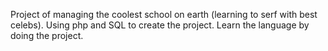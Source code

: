 Project of managing the coolest school on earth (learning to serf with best celebs).
Using php and SQL to create the project. Learn the language by doing the project.


